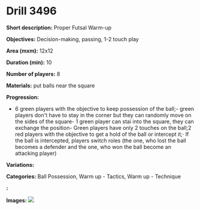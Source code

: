 # Drill 3496

**Short description:**
Proper Futsal Warm-up

**Objectives:**
Decision-making, passing, 1-2 touch play

**Area (mxm):**
12x12

**Duration (min):**
10

**Number of players:**
8

**Materials:**
put balls near the square

**Progression:**
- 6 green players with the objective to keep possession of the ball;- green players don't have to stay in the corner but they can randomly move on the sides of the square- 1 green player can stai into the square, they can exchange the position- Green players have only 2 touches on the ball;2 red players with the objective to get a hold of the ball or intercept it;· If the ball is intercepted, players switch roles (the one, who lost the ball becomes a defender and the one, who won the ball become an attacking player)

**Variations:**


**Categories:**
Ball Possession, Warm up - Tactics, Warm up - Technique

**:**


**Images:**
![](https://www.coachingfutsal.com/\images\1873e140-5932-4d28-b6b9-612dfeeb991b_FUTSALICODVD_com_-_Futsal_Drill_nr_25_-_6v2.jpg)

